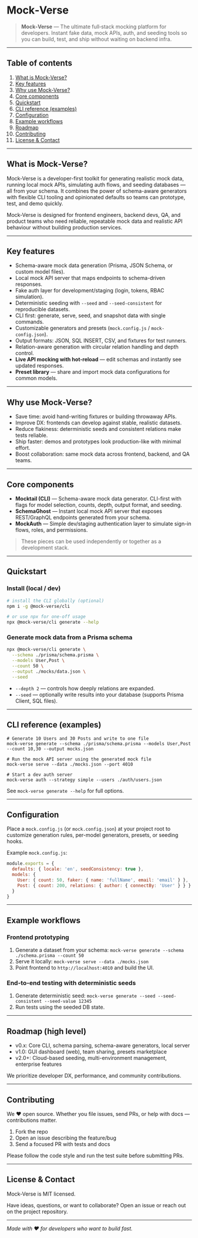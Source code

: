 
# Mock‑Verse

> **Mock‑Verse** — The ultimate full‑stack mocking platform for developers. Instant fake data, mock APIs, auth, and seeding tools so you can build, test, and ship without waiting on backend infra.

---

## Table of contents

1. [What is Mock‑Verse?](#what-is-mock-verse)
2. [Key features](#key-features)
3. [Why use Mock‑Verse?](#why-use-mock-verse)
4. [Core components](#core-components)
5. [Quickstart](#quickstart)
6. [CLI reference (examples)](#cli-reference-examples)
7. [Configuration](#configuration)
8. [Example workflows](#example-workflows)
9. [Roadmap](#roadmap)
10. [Contributing](#contributing)
11. [License & Contact](#license--contact)

---

## What is Mock‑Verse?

Mock‑Verse is a developer-first toolkit for generating realistic mock data, running local mock APIs, simulating auth flows, and seeding databases — all from your schema. It combines the power of schema-aware generators with flexible CLI tooling and opinionated defaults so teams can prototype, test, and demo quickly.

Mock‑Verse is designed for frontend engineers, backend devs, QA, and product teams who need reliable, repeatable mock data and realistic API behaviour without building production services.

---

## Key features

* Schema-aware mock data generation (Prisma, JSON Schema, or custom model files).
* Local mock API server that maps endpoints to schema-driven responses.
* Fake auth layer for development/staging (login, tokens, RBAC simulation).
* Deterministic seeding with `--seed` and `--seed-consistent` for reproducible datasets.
* CLI first: generate, serve, seed, and snapshot data with single commands.
* Customizable generators and presets (`mock.config.js` / `mock-config.json`).
* Output formats: JSON, SQL INSERT, CSV, and fixtures for test runners.
* Relation-aware generation with circular relation handling and depth control.
* **Live API mocking with hot-reload** — edit schemas and instantly see updated responses.
* **Preset library** — share and import mock data configurations for common models.

---

## Why use Mock‑Verse?

* Save time: avoid hand-writing fixtures or building throwaway APIs.
* Improve DX: frontends can develop against stable, realistic datasets.
* Reduce flakiness: deterministic seeds and consistent relations make tests reliable.
* Ship faster: demos and prototypes look production-like with minimal effort.
* Boost collaboration: same mock data across frontend, backend, and QA teams.

---

## Core components

* **Mocktail (CLI)** — Schema-aware mock data generator. CLI-first with flags for model selection, counts, depth, output format, and seeding.
* **SchemaGhost** — Instant local mock API server that exposes REST/GraphQL endpoints generated from your schema.
* **MockAuth** — Simple dev/staging authentication layer to simulate sign-in flows, roles, and permissions.

> These pieces can be used independently or together as a development stack.

---

## Quickstart

### Install (local / dev)

```bash
# install the CLI globally (optional)
npm i -g @mock-verse/cli

# or use npx for one-off usage
npx @mock-verse/cli generate --help
```

### Generate mock data from a Prisma schema

```bash
npx @mock-verse/cli generate \
  --schema ./prisma/schema.prisma \
  --models User,Post \
  --count 50 \
  --output ./mocks/data.json \
  --seed
```

* `--depth 2` — controls how deeply relations are expanded.
* `--seed` — optionally write results into your database (supports Prisma Client, SQL files).

---

## CLI reference (examples)

```
# Generate 10 Users and 30 Posts and write to one file
mock-verse generate --schema ./prisma/schema.prisma --models User,Post --count 10,30 --output mocks.json

# Run the mock API server using the generated mock file
mock-verse serve --data ./mocks.json --port 4010

# Start a dev auth server
mock-verse auth --strategy simple --users ./auth/users.json
```

See `mock-verse generate --help` for full options.

---

## Configuration

Place a `mock.config.js` (or `mock.config.json`) at your project root to customize generation rules, per-model generators, presets, or seeding hooks.

Example `mock.config.js`:

```js
module.exports = {
  defaults: { locale: 'en', seedConsistency: true },
  models: {
    User: { count: 50, faker: { name: 'fullName', email: 'email' } },
    Post: { count: 200, relations: { author: { connectBy: 'User' } } }
  }
}
```

---

## Example workflows

### Frontend prototyping

1. Generate a dataset from your schema: `mock-verse generate --schema ./schema.prisma --count 50`
2. Serve it locally: `mock-verse serve --data ./mocks.json`
3. Point frontend to `http://localhost:4010` and build the UI.

### End-to-end testing with deterministic seeds

1. Generate deterministic seed: `mock-verse generate --seed --seed-consistent --seed-value 12345`
2. Run tests using the seeded DB state.

---

## Roadmap (high level)

* v0.x: Core CLI, schema parsing, schema-aware generators, local server
* v1.0: GUI dashboard (web), team sharing, presets marketplace
* v2.0+: Cloud-based seeding, multi-environment management, enterprise features

We prioritize developer DX, performance, and community contributions.

---

## Contributing

We ❤️ open source. Whether you file issues, send PRs, or help with docs — contributions matter.

1. Fork the repo
2. Open an issue describing the feature/bug
3. Send a focused PR with tests and docs

Please follow the code style and run the test suite before submitting PRs.

---

## License & Contact

Mock‑Verse is MIT licensed.

Have ideas, questions, or want to collaborate? Open an issue or reach out on the project repository.

---

*Made with ❤️ for developers who want to build fast.*
